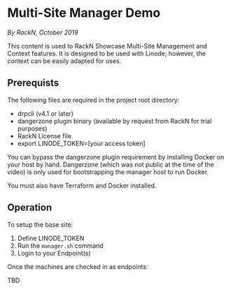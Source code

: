Multi-Site Manager Demo
=======================
_By RackN, October 2019_


This content is used to RackN Showcase Multi-Site Management and Context features.  It is designed to be used with Linode; however, the context
can be easily adapted for uses.

Prerequists
-----------

The following files are required in the project root directory:
   * drpcli (v4.1 or later)
   * dangerzone plugin binary (available by request from RackN for trial purposes)
   * RackN License file
   * export LINODE_TOKEN=[your access token]

You can bypass the dangerzone plugin requirement by installing Docker on your host by hand.  Dangerzone (which was not public at the time of the video) is only used for bootstrapping the manager host to run Docker.

You must also have Terraform and Docker installed.

Operation
---------

To setup the base site:

  1. Define LINODE_TOKEN
  1. Run the `manager.sh` command
  1. Login to your Endpoint(s)
  
Once the machines are checked in as endpoints:

TBD

